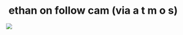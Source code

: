 <!--
id: 30625190
link: http://tumblr.atmos.org/post/30625190/ethan-on-follow-cam-via-a-t-m-o-s
slug: ethan-on-follow-cam-via-a-t-m-o-s
date: Wed Apr 02 2008 18:59:57 GMT-0700 (PDT)
publish: 2008-04-02
tags: 
title:  ethan on follow cam (via a t m o s)
-->


 ethan on follow cam (via a t m o s)
====================================

![](http://31.media.tumblr.com/ZyX8Upfyn7c87twcg4hxNdLF_500.jpg)

